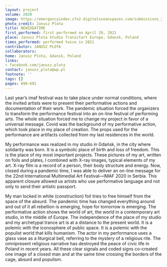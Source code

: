 ```yaml
---
layout: project
volume: 2020
image: https://emergencyindex.sfo2.digitaloceanspaces.com/submissions_2021/images_named/1665429635064__NEWIDEATIME--JANUSZ_PLOTA.JPG
photo_credit: Janusz Plota
title: NEWIDEATIME
first_performed: first performed on April 29, 2021
place: Janusz Plota Studio Transitart Europe, Gdansk, Poland
times_performed: performed twice in 2021
contributor: JANUSZ PLOTA
collaborators:
home: Janusz Plota, Gdansk, Poland
links:
- facebook.com/janusz.plota
contact: janusz_plota@wp.pl
footnote: ''
tags: []
pages: 690-691
---
```

Last year’s imaf festival was to take place under normal conditions, where the invited artists were to present their performative actions and documentation of their work. The pandemic situation forced the organizers to transform the performance festival into an on-line festival of performing arts. The whole situation forced me to change my project in favor of a universal message. Covid was the background of my performative action, which took place in my place of creation. The props used for the performance are artifacts collected from my last residences in the world.

My performance was realized in my studio in Gdańsk, in the city where solidarity was born. It is a symbolic place of birth and loss of freedom. This is the place of my most important projects. These pictures of my art, written on foils and plates, I combined with X-ray images, typical elements of my art. X-ray film is a record of a person, their body structure and energy. Now, closed during a pandemic time, I was able to deliver an on-line message for the 22nd International Multimedial Art Festival—IMAF 2020 in Serbia. This apparent closure allowed us artists who use performative language and not only to send their artistic passport.

My man locked in white (construction) foil tries to free himself from the space of the absurd. The pandemic time has changed everything around and out of it all rebellion is emerging, hope for tomorrow is emerging. The performative action shows the world of art, the world in a contemporary art studio, in the middle of Europe. The independence of the place of my studio and my archetypal trance art is at a distance to the present world. It is a polemic with the iconosphere of public space. It is a polemic with the populist world that kills humanism. The actor in my performance uses a glass vase as a liturgical bell, referring to the mystery of a religious rite. The omnipresent religious narrative has destroyed the peace of civic life in Poland in recent years. All these clear signals and coded signs co-created one image of a closed man and at the same time crossing the borders of the cage, absurd and populism.